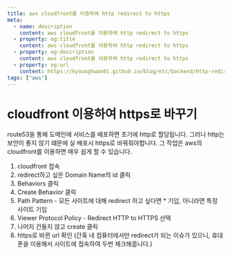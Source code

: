 ```yaml
---
title: aws cloudfront를 이용하여 http redirect to https
meta:
  - name: description
    content: aws cloudfront를 이용하여 http redirect to https
  - property: og:title
    content: aws cloudfront를 이용하여 http redirect to https
  - property: og:description
    content: aws cloudfront를 이용하여 http redirect to https
  - property: og:url
    content: https://kyounghwan01.github.io/blog/etc/backend/http-redirect-https/
tags: ["aws"]
---
```


# cloudfront 이용하여 https로 바꾸기

route53을 통해 도메인에 서비스를 배포하면 초기에 http로 할당됩니다.
그러나 http는 보안이 좋지 않기 떄문에 실 배포시 https로 바꿔줘야합니다.
그 작업은 aws의 cloudfront를 이용하면 매우 쉽게 할 수 있습니다.

1. cloudfront 접속
2. redirect하고 싶은 Domain Name의 id 클릭
3. Behaviors 클릭
4. Create Behavior 클릭
5. Path Pattern - 모든 사이트에 대해 redirect 하고 싶다면 \* 기입, 아니라면 특정 사이트 기입
6. Viewer Protocol Policy - Redirect HTTP to HTTPS 선택
7. 나머지 건들지 않고 create 클릭
8. https로 바뀐 url 확인 (간혹 내 컴퓨터에서만 redirect가 되는 이슈가 있으니, 휴대폰을 이용해서 사이트에 접속하여 두번 체크해줍니다.)

<TagLinks />

<Disqus />
